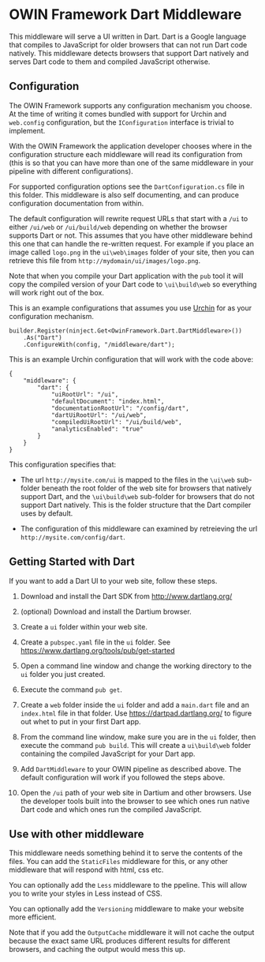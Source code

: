 ﻿# OWIN Framework Dart Middleware

This middleware will serve a UI written in Dart. Dart is a Google language that compiles to 
JavaScript for older browsers that can not run Dart code natively. This middleware detects 
browsers that support Dart natively and serves Dart code to them and compiled JavaScript otherwise.

## Configuration

The OWIN Framework supports any configuration mechanism you choose. At the time of writing 
it comes bundled with support for Urchin and `web.config` configuration, but the 
`IConfiguration` interface is trivial to implement.

With the OWIN Framework the application developer chooses where in the configuration structure
each middleware will read its configuration from (this is so that you can have more than one
of the same middleware in your pipeline with different configurations).

For supported configuration options see the `DartConfiguration.cs` file in this folder. This
middleware is also self documenting, and can produce configuration documentation from within.

The default configuration will rewrite request URLs that start with a `/ui` to either `/ui/web`
or `/ui/build/web` depending on whether the browser supports Dart or not. This assumes that you
have other middleware behind this one that can handle the re-written request. For example if you 
place an image called `logo.png` in the `ui\web\images` folder of your site, then you can 
retrieve this file from `http://mydomain/ui/images/logo.png`.

Note that when you compile your Dart application with the `pub` tool it will copy the compiled
version of your Dart code to `\ui\build\web` so everything will work right out of the box.

This is an example configurations that assumes you use [Urchin](https://github.com/Bikeman868/Urchin) 
for as your configuration mechanism.

```
builder.Register(ninject.Get<OwinFramework.Dart.DartMiddleware>())
    .As("Dart")
    .ConfigureWith(config, "/middleware/dart");
```

This is an example Urchin configuration that will work with the code above:

```
{
    "middleware": {
        "dart": {
            "uiRootUrl": "/ui",
			"defaultDocument": "index.html",
            "documentationRootUrl": "/config/dart",
            "dartUiRootUrl": "/ui/web",
            "compiledUiRootUrl": "/ui/build/web",
            "analyticsEnabled": "true"
        }
    }
}
```

This configuration specifies that:

* The url `http://mysite.com/ui` is mapped to the files in the `\ui\web` sub-folder beneath the root folder of 
  the web site for browsers that natively support Dart, and the `\ui\build\web` sub-folder for browsers
  that do not support Dart natively. This is the folder structure that the Dart compiler uses by default.

* The configuration of this middleware can examined by retreieving the url `http://mysite.com/config/dart`.

## Getting Started with Dart

If you want to add a Dart UI to your web site, follow these steps.

1. Download and install the Dart SDK from http://www.dartlang.org/

2. (optional) Download and install the Dartium browser.

3. Create a `ui` folder within your web site.

4. Create a `pubspec.yaml` file in the `ui` folder. See https://www.dartlang.org/tools/pub/get-started

5. Open a command line window and change the working directory to the `ui` folder you just created.

6. Execute the command `pub get`.

7. Create a `web` folder inside the `ui` folder and add a `main.dart` file and an `index.html` file in that folder. 
   Use https://dartpad.dartlang.org/ to figure out whet to put in your first Dart app.

8. From the command line window, make sure you are in the `ui` folder, then execute the 
   command `pub build`. This will create a `ui\build\web` folder containing the compiled
   JavaScript for your Dart app.

9. Add `DartMiddleware` to your OWIN pipeline as described above. The default configuration will work
   if you followed the steps above.

10. Open the `/ui` path of your web site in Dartium and other browsers. Use the developer tools built into the browser
    to see which ones run native Dart code and which ones run the compiled JavaScript.

## Use with other middleware

This middleware needs something behind it to serve the contents of the files. You can 
add the `StaticFiles` middleware for this, or any other middleware that will respond 
with html, css etc.

You can optionally add the `Less` middleware to the ppeline. This will allow you to write
your styles in Less instead of CSS.

You can optionally add the `Versioning` middleware to make your website more efficient.

Note that if you add the `OutputCache` middleware it will not cache the output because
the exact same URL produces different results for different browsers, and caching the
output would mess this up.
